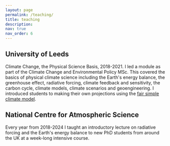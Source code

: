 ```yaml
---
layout: page
permalink: /teaching/
title: teaching
description: 
nav: true
nav_order: 6
---
```


## University of Leeds

Climate Change, the Physical Science Basis, 2018-2021. I led a module as part of the Climate Change and Environmental Policy MSc. This covered the basics of physical climate science including the Earth's energy balance, the greenhouse effect, radiative forcing, climate feedback and sensitivity, the carbon cycle, climate models, climate scenarios and geoengineering. I introduced students to making their own projections using the [fair simple climate model](../projects/fair).


## National Centre for Atmospheric Science

Every year from 2018-2024 I taught an introductory lecture on radiative forcing and the Earth's energy balance to new PhD students from around the UK at a week-long intensive course.
